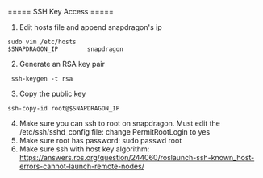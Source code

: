 

===== SSH Key Access =====
1. Edit hosts file and append snapdragon's ip
```
sudo vim /etc/hosts
$SNAPDRAGON_IP        snapdragon
```

2. Generate an RSA key pair
```
 ssh-keygen -t rsa
```

3. Copy the public key
```
ssh-copy-id root@$SNAPDRAGON_IP 
```

4. Make sure you can ssh to root on snapdragon. Must edit the /etc/ssh/sshd_config file: change PermitRootLogin to yes
5. Make sure root has password: sudo passwd root
5. Make sure ssh with host key algorithm: https://answers.ros.org/question/244060/roslaunch-ssh-known_host-errors-cannot-launch-remote-nodes/
